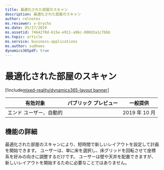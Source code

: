 ```yaml
---
title: 最適化された部屋のスキャン
description: 最適化された部屋のスキャン
author: relnotes
ms.reviewer: v-brycho
ms.date: 05/17/2019
ms.assetid: 7464278d-615e-e911-a96c-000d3a1c7bbb
ms.topic: article
ms.service: business-applications
ms.author: sudhees
dynamics365pdf: true
---
```

# <a name="optimized-room-scan"></a>最適化された部屋のスキャン
[!include[mixed-reality/dynamics365-layout banner](../includes/mixed-reality/dynamics365-layout.md)]

| 有効対象    |  パブリック プレビュー | 一般提供 | 
| ---------- | ---------- |---------- |
|エンド ユーザー、自動的|| 2019 年 10 月|






## <a name="feature-details"></a>機能の詳細
<!--feature detail start -->
最適化された部屋のスキャンにより、短時間で新しいレイアウトを設定して計画を開始できます。 ユーザーは、単に床を選択し、床グリッドを回転させて座標系を好みの向きに調整するだけです。 ユーザーは壁や天井を配置できますが、新しいレイアウトを開始するために必要なことではありません。
<!--feature detail end -->










